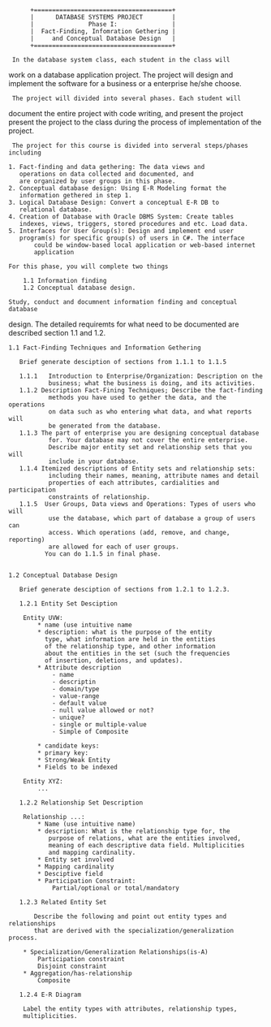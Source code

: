           +======================================+
          |      DATABASE SYSTEMS PROJECT        |
          |               Phase I:               |
          |  Fact-Finding, Infomration Gethering |
          |     and Conceptual Database Design   |
          +======================================+

     In the database system class, each student in the class will
work on a database application project. The project will design and
implement the software for a business or a enterprise he/she choose.

     The project will divided into several phases. Each student will
document the entire project with code writing, and present the project 
present the project to the class during the process of implementation
of the project.

     The project for this course is divided into serveral steps/phases including

	1. Fact-finding and data gethering: The data views and
	   operations on data collected and documented, and
	   are organized by user groups in this phase.
	2. Conceptual database design: Using E-R Modeling format the
	   information gethered in step 1.
	3. Logical Database Design: Convert a conceptual E-R DB to
	   relational database.
	4. Creation of Database with Oracle DBMS System: Create tables
	   indexes, views, triggers, stored procedures and etc. Load data.
	5. Interfaces for User Group(s): Design and implement end user
	   program(s) for specific group(s) of users in C#. The interface
           could be window-based local application or web-based internet
           application 

    For this phase, you will complete two things

        1.1 Information finding
        1.2 Conceptual database design.

    Study, conduct and documnent information finding and conceptual database
design. The detailed requiremts for what need to be documented are described
section 1.1 and 1.2. 

	1.1 Fact-Finding Techniques and Information Gethering

       Brief generate desciption of sections from 1.1.1 to 1.1.5

	   1.1.1   Introduction to Enterprise/Organization: Description on the
               business; what the business is doing, and its activities.
	   1.1.2 Description Fact-Fining Techniques; Describe the fact-finding
               methods you have used to gether the data, and the operations
               on data such as who entering what data, and what reports will
               be generated from the database.
	   1.1.3 The part of enterprise you are designing conceptual database
               for. Your database may not cover the entire enterprise.
               Describe major entity set and relationship sets that you will
               include in your database.
       1.1.4 Itemized descriptions of Entity sets and relationship sets: 
               including their names, meaning, attribute names and detail
               properties of each attributes, cardialities and participation
               constraints of relationship.
	   1.1.5  User Groups, Data views and Operations: Types of users who will
               use the database, which part of database a group of users can
               access. Which operations (add, remove, and change, reporting)
               are allowed for each of user groups.
              You can do 1.1.5 in final phase.


	1.2 Conceptual Database Design

       Brief generate desciption of sections from 1.2.1 to 1.2.3.

	   1.2.1 Entity Set Desciption

		Entity UVW:
			* name (use intuitive name
			* description: what is the purpose of the entity
			  type, what information are held in the entities
			  of the relationship type, and other information
			  about the entities in the set (such the frequencies
			  of insertion, deletions, and updates).
			* Attribute description
				- name
				- descriptin
				- domain/type
				- value-range
				- default value
				- null value allowed or not?
				- unique?
				- single or multiple-value
				- Simple of Composite
				
			* candidate keys:
			* primary key:
			* Strong/Weak Entity
			* Fields to be indexed

	 	Entity XYZ:
			...

	   1.2.2 Relationship Set Description

		Relationship ...:
			* Name (use intuitive name)
			* description: What is the relationship type for, the
			   purpose of relations, what are the entities involved,
			   meaning of each descriptive data field. Multiplicities
			   and mapping cardinality.
			* Entity set involved
			* Mapping cardinality
			* Desciptive field
			* Participation Constraint:
				Partial/optional or total/mandatory

	   1.2.3 Related Entity Set

	       Describe the following and point out entity types and relationships
	       that are derived with the specialization/generalization process.

		* Specialization/Generalization Relationships(is-A)
		   	Participation constraint
			Disjoint constraint
		* Aggregation/has-relationship
			Composite
		
	   1.2.4 E-R Diagram

		Label the entity types with attributes, relationship types,
		multiplicities.